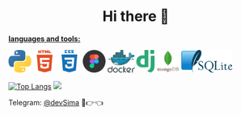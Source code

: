 <h1 align="center">Hi there 👋</h1>


**[languages and tools:](https://sima34.notion.site/Todo-3a046983af084f87a1aca490feec6e3a)**  

<!-- <code><img height="45" src="https://github.com/devSimaa/devSimaa/blob/main/ico/python.png"></code>
<code><img height="45" src="https://github.com/devSimaa/devSimaa/blob/main/ico/html-5.png"></code>
<code><img height="45" src="https://github.com/devSimaa/devSimaa/blob/main/ico/css-3.png"></code>
<code><img height="45" src="https://github.com/devSimaa/devSimaa/blob/main/ico/sql.png"></code>
<code><img height="45" src="https://github.com/devSimaa/devSimaa/blob/main/ico/Figma.png"></code>
<code><img height="45" src="https://github.com/devSimaa/devSimaa/blob/main/ico/django.png"></code>
<code><img height="45" src="https://github.com/devSimaa/devSimaa/blob/main/ico/Photoshop.png"></code>
<code><img height="45" src="https://github.com/devSimaa/devSimaa/blob/main/ico/aiogram.png"></code> -->
<code><img height="45" src="https://github.com/devSimaa/devSimaa/blob/main/ico/python.svg"></code>
<code><img height="45" src="https://github.com/devSimaa/devSimaa/blob/main/ico/html5.svg"></code>
<code><img height="45" src="https://github.com/devSimaa/devSimaa/blob/main/ico/css3.svg"></code>
<code><img height="45" src="https://github.com/devSimaa/devSimaa/blob/main/ico/figma.svg"></code>
<code><img height="45" src="https://github.com/devSimaa/devSimaa/blob/main/ico/docker.svg"></code>
<code><img height="45" src="https://github.com/devSimaa/devSimaa/blob/main/ico/django.svg"></code>
<code><img height="45" src="https://github.com/devSimaa/devSimaa/blob/main/ico/mongodb.svg"></code>
<code><img height="45" src="https://github.com/devSimaa/devSimaa/blob/main/ico/sqlite.svg"></code>


<!--![Anurag's GitHub stats](https://github-readme-stats.vercel.app/api?username=devSimaa&show_icons=true&theme=dracula)-->
[![Top Langs](https://github-readme-stats.vercel.app/api/top-langs/?username=devSimaa&layout=compact&theme=dracula)](https://github.com/anuraghazra/github-readme-stats)
![](https://github-profile-summary-cards.vercel.app/api/cards/profile-details?username=devSimaa&theme=dracula)
<!--
[![Harlok's wakatime stats](https://github-readme-stats.vercel.app/api/wakatime?username=devSimaa)](https://github.com/anuraghazra/github-readme-stats)
![Top Langs](https://github-readme-stats.vercel.app/api/top-langs/?username=devSimaa&size_weight=0.8&count_weight=0.5)
-->
<!--END_SECTION:waka-->
Telegram: [@devSima](https://t.me/devSima)
🥺👉👈
